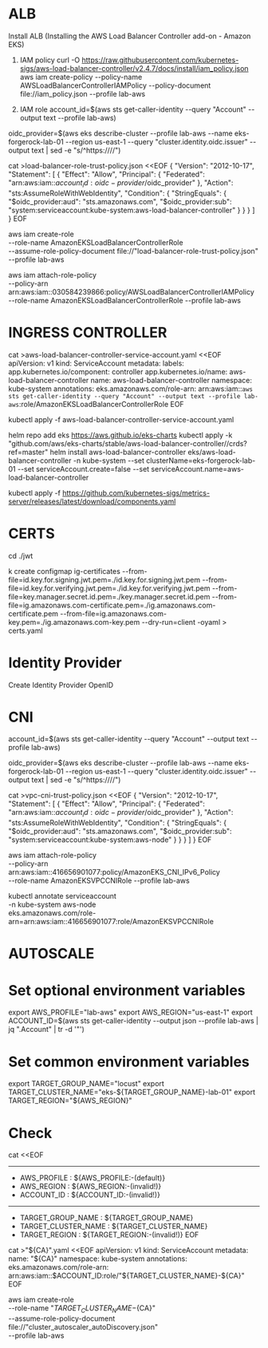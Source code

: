 # ALB
Install ALB (Installing the AWS Load Balancer Controller add-on - Amazon EKS)

1)	IAM policy
curl -O https://raw.githubusercontent.com/kubernetes-sigs/aws-load-balancer-controller/v2.4.7/docs/install/iam_policy.json
aws iam create-policy --policy-name AWSLoadBalancerControllerIAMPolicy --policy-document file://iam_policy.json --profile lab-aws

2)	IAM role
account_id=$(aws sts get-caller-identity --query "Account" --output text --profile lab-aws)

oidc_provider=$(aws eks describe-cluster --profile lab-aws --name eks-forgerock-lab-01 --region us-east-1 --query "cluster.identity.oidc.issuer" --output text | sed -e "s/^https:\/\///")

cat >load-balancer-role-trust-policy.json <<EOF
{
    "Version": "2012-10-17",
    "Statement": [
        {
            "Effect": "Allow",
            "Principal": {
                "Federated": "arn:aws:iam::$account_id:oidc-provider/$oidc_provider"
            },
            "Action": "sts:AssumeRoleWithWebIdentity",
            "Condition": {
                "StringEquals": {
                    "$oidc_provider:aud": "sts.amazonaws.com",
                    "$oidc_provider:sub": "system:serviceaccount:kube-system:aws-load-balancer-controller"
                }
            }
        }
    ]
}
EOF

aws iam create-role \
  --role-name AmazonEKSLoadBalancerControllerRole \
  --assume-role-policy-document file://"load-balancer-role-trust-policy.json" \
  --profile lab-aws

aws iam attach-role-policy \
  --policy-arn arn:aws:iam::030584239866:policy/AWSLoadBalancerControllerIAMPolicy \
  --role-name AmazonEKSLoadBalancerControllerRole --profile lab-aws 

# INGRESS CONTROLLER
cat >aws-load-balancer-controller-service-account.yaml <<EOF
apiVersion: v1
kind: ServiceAccount
metadata:
  labels:
    app.kubernetes.io/component: controller
    app.kubernetes.io/name: aws-load-balancer-controller
  name: aws-load-balancer-controller
  namespace: kube-system
  annotations:
    eks.amazonaws.com/role-arn: arn:aws:iam::`aws sts get-caller-identity --query "Account" --output text --profile lab-aws`:role/AmazonEKSLoadBalancerControllerRole
EOF

kubectl apply -f aws-load-balancer-controller-service-account.yaml

helm repo add eks https://aws.github.io/eks-charts
kubectl apply -k "github.com/aws/eks-charts/stable/aws-load-balancer-controller//crds?ref=master"
helm install aws-load-balancer-controller eks/aws-load-balancer-controller -n kube-system --set clusterName=eks-forgerock-lab-01 --set serviceAccount.create=false --set serviceAccount.name=aws-load-balancer-controller

kubectl apply -f https://github.com/kubernetes-sigs/metrics-server/releases/latest/download/components.yaml

# CERTS
cd ./jwt

k create configmap ig-certificates --from-file=id.key.for.signing.jwt.pem=./id.key.for.signing.jwt.pem --from-file=id.key.for.verifying.jwt.pem=./id.key.for.verifying.jwt.pem --from-file=key.manager.secret.id.pem=./key.manager.secret.id.pem --from-file=ig.amazonaws.com-certificate.pem=./ig.amazonaws.com-certificate.pem --from-file=ig.amazonaws.com-key.pem=./ig.amazonaws.com-key.pem --dry-run=client -oyaml > certs.yaml



# Identity Provider 
Create Identity Provider OpenID

# CNI 
account_id=$(aws sts get-caller-identity --query "Account" --output text --profile lab-aws)

oidc_provider=$(aws eks describe-cluster --profile lab-aws --name eks-forgerock-lab-01 --region us-east-1 --query "cluster.identity.oidc.issuer" --output text | sed -e "s/^https:\/\///")

cat >vpc-cni-trust-policy.json <<EOF
{
    "Version": "2012-10-17",
    "Statement": [
        {
            "Effect": "Allow",
            "Principal": {
                "Federated": "arn:aws:iam::$account_id:oidc-provider/$oidc_provider"
            },
            "Action": "sts:AssumeRoleWithWebIdentity",
            "Condition": {
                "StringEquals": {
                    "$oidc_provider:aud": "sts.amazonaws.com",
                    "$oidc_provider:sub": "system:serviceaccount:kube-system:aws-node"
                }
            }
        }
    ]
}
EOF

aws iam attach-role-policy \
  --policy-arn arn:aws:iam::416656901077:policy/AmazonEKS_CNI_IPv6_Policy \
  --role-name AmazonEKSVPCCNIRole --profile lab-aws

kubectl annotate serviceaccount \
    -n kube-system aws-node \
    eks.amazonaws.com/role-arn=arn:aws:iam::416656901077:role/AmazonEKSVPCCNIRole


# AUTOSCALE

# Set optional environment variables
export AWS_PROFILE="lab-aws"
export AWS_REGION="us-east-1"
export ACCOUNT_ID=$(aws sts get-caller-identity --output json --profile lab-aws | jq ".Account" | tr -d '"')

# Set common environment variables
export TARGET_GROUP_NAME="locust" 
export TARGET_CLUSTER_NAME="eks-${TARGET_GROUP_NAME}-lab-01"
export TARGET_REGION="${AWS_REGION}"

# Check
cat <<EOF
_______________________________________________
* AWS_PROFILE : ${AWS_PROFILE:-(default)}
* AWS_REGION  : ${AWS_REGION:-(invalid!)}
* ACCOUNT_ID  : ${ACCOUNT_ID:-(invalid!)}
_______________________________________________
* TARGET_GROUP_NAME   : ${TARGET_GROUP_NAME}
* TARGET_CLUSTER_NAME : ${TARGET_CLUSTER_NAME}
* TARGET_REGION       : ${TARGET_REGION:-(invalid!)}
EOF

cat >"${CA}".yaml <<EOF
apiVersion: v1
kind: ServiceAccount
metadata:
  name: "${CA}"
  namespace: kube-system
  annotations:
    eks.amazonaws.com/role-arn: arn:aws:iam::$ACCOUNT_ID:role/"${TARGET_CLUSTER_NAME}-${CA}"
EOF

aws iam create-role \
  --role-name "${TARGET_CLUSTER_NAME}-${CA}" \
  --assume-role-policy-document file://"cluster_autoscaler_autoDiscovery.json" \
  --profile lab-aws